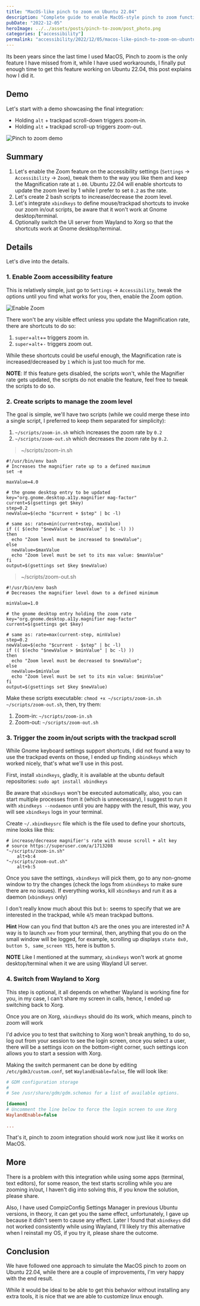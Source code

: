 ```yaml
---
title: "MacOS-like pinch to zoom on Ubuntu 22.04"
description: "Complete guide to enable MacOS-style pinch to zoom functionality on Ubuntu 22.04 using accessibility settings, bash scripts, and xbindkeys."
pubDate: "2022-12-05"
heroImage: ../../assets/posts/pinch-to-zoom/post_photo.png
categories: ["accessibility"]
permalink: "accessibility/2022/12/05/macos-like-pinch-to-zoom-on-ubuntu-22-04.html"
---
```


Its been years since the last time I used MacOS, Pinch to zoom is the only feature I have missed from it, while I have used workarounds, I finally put enough time to get this feature working on Ubuntu 22.04, this post explains how I did it.

## Demo

Let's start with a demo showcasing the final integration:

- Holding `alt` + trackpad scroll-down triggers zoom-in.
- Holding `alt` + trackpad scroll-up triggers zoom-out.

![Pinch to zoom demo](../../assets/posts/pinch-to-zoom/pinch-to-zoom-demo.gif)

## Summary

1. Let's enable the Zoom feature on the accessibility settings (`Settings` -> `Accessibility` -> `Zoom`), tweak them to the way you like them and keep the Magnification rate at `1.00`. Ubuntu 22.04 will enable shortcuts to update the zoom level by 1 while I prefer to set `0.2` as the rate.
2. Let's create 2 bash scripts to increase/decrease the zoom level.
3. Let's integrate `xbindkeys` to define mouse/trackpad shortcuts to invoke our zoom in/out scripts, be aware that it won't work at Gnome desktop/terminal.
4. Optionally switch the UI server from Wayland to Xorg so that the shortcuts work at Gnome desktop/terminal.

## Details

Let's dive into the details.

### 1. Enable Zoom accessibility feature

This is relatively simple, just go to `Settings` -> `Accessibility`, tweak the options until you find what works for you, then, enable the Zoom option.

![Enable Zoom](../../assets/posts/pinch-to-zoom/enable-zoom.png)

There won't be any visible effect unless you update the Magnification rate, there are shortcuts to do so:

1. `super`+`alt`+`=` triggers zoom in.
2. `super`+`alt`+`-` triggers zoom out.

While these shortcuts could be useful enough, the Magnification rate is increased/decreased by `1` which is just too much for me.

**NOTE**: If this feature gets disabled, the scripts won't, while the Magnifier rate gets updated, the scripts do not enable the feature, feel free to tweak the scripts to do so.

### 2. Create scripts to manage the zoom level

The goal is simple, we'll have two scripts (while we could merge these into a single script, I preferred to keep them separated for simplicity):

1. `~/scripts/zoom-in.sh` which increases the zoom rate by `0.2`
2. `~/scripts/zoom-out.sh` which decreases the zoom rate by `0.2`.

> ~/scripts/zoom-in.sh

```shell
#!/usr/bin/env bash
# Increases the magnifier rate up to a defined maximum
set -e

maxValue=4.0

# the gnome desktop entry to be updated
key="org.gnome.desktop.a11y.magnifier mag-factor"
current=$(gsettings get $key)
step=0.2
newValue=$(echo "$current + $step" | bc -l)

# same as: rate=min(current+step, maxValue)
if (( $(echo "$newValue < $maxValue" | bc -l) ))
then
  echo "Zoom level must be increased to $newValue";
else
  newValue=$maxValue
  echo "Zoom level must be set to its max value: $maxValue"
fi
output=$(gsettings set $key $newValue)
```

> ~/scripts/zoom-out.sh

```shell
#!/usr/bin/env bash
# Decreases the magnifier level down to a defined minimum

minValue=1.0

# the gnome desktop entry holding the zoom rate
key="org.gnome.desktop.a11y.magnifier mag-factor"
current=$(gsettings get $key)

# same as: rate=max(current-step, minValue)
step=0.2
newValue=$(echo "$current - $step" | bc -l)
if (( $(echo "$newValue > $minValue" | bc -l) ))
then
  echo "Zoom level must be decreased to $newValue";
else
  newValue=$minValue
  echo "Zoom level must be set to its min value: $minValue"
fi
output=$(gsettings set $key $newValue)
```

Make these scripts executable: `chmod +x ~/scripts/zoom-in.sh ~/scripts/zoom-out.sh`, then, try them:

1. Zoom-in: `~/scripts/zoom-in.sh`
2. Zoom-out: `~/scripts/zoom-out.sh`

### 3. Trigger the zoom in/out scripts with the trackpad scroll

While Gnome keyboard settings support shortcuts, I did not found a way to use the trackpad events on those, I ended up finding `xbindkeys` which worked nicely, that's what we'll use in this post.

First, install `xbindkeys`, gladly, it is available at the ubuntu default repositories: `sudo apt install xbindkeys`

Be aware that `xbindkeys` won't be executed automatically, also, you can start multiple processes from it (which is unnecessary), I suggest to run it with `xbindkeys --nodaemon` until you are happy with the result, this way, you will see `xbindkeys` logs in your terminal.

Create `~/.xbindkeysrc` file which is the file used to define your shortcuts, mine looks like this:

```shell
# increase/decrease magnifier's rate with mouse scroll + alt key
# source https://superuser.com/a/1713208
"~/scripts/zoom-in.sh"
    alt+b:4
"~/scripts/zoom-out.sh"
    alt+b:5
```

Once you save the settings, `xbindkeys` will pick them, go to any non-gnome window to try the changes (check the logs from `xbindkeys` to make sure there are no issues). If everything works, kill `xbindkeys` and run it as a daemon (`xbindkeys` only)

I don't really know much about this but `b:` seems to specify that we are interested in the trackpad, while `4`/`5` mean trackpad buttons.

**Hint** How can you find that button `4`/`5` are the ones you are interested in? A way is to launch `xev` from your terminal, then, anything that you do on the small window will be logged, for example, scrolling up displays `state 0x0, button 5, same_screen YES`, here is button `5`.

**NOTE** Like I mentioned at the summary, `xbindkeys` won't work at gnome desktop/terminal when it we are using Wayland UI server.

### 4. Switch from Wayland to Xorg

This step is optional, it all depends on whether Wayland is working fine for you, in my case, I can't share my screen in calls, hence, I ended up switching back to Xorg.

Once you are on Xorg, `xbindkeys` should do its work, which means, pinch to zoom will work

I'd advice you to test that switching to Xorg won't break anything, to do so, log out from your session to see the login screen, once you select a user, there will be a settings icon on the bottom-right corner, such settings icon allows you to start a session with Xorg.

Making the switch permanent can be done by editing `/etc/gdm3/custom.conf`, set `WaylandEnable=false`, file will look like:

```ini
# GDM configuration storage
#
# See /usr/share/gdm/gdm.schemas for a list of available options.

[daemon]
# Uncomment the line below to force the login screen to use Xorg
WaylandEnable=false

...
```

That's it, pinch to zoom integration should work now just like it works on MacOS.

## More

There is a problem with this integration while using some apps (terminal, text editors), for some reason, the text starts scrolling while you are zooming in/out, I haven't dig into solving this, if you know the solution, please share.

Also, I have used CompizConfig Settings Manager in previous Ubuntu versions, in theory, it can get you the same effect, unfortunately, I gave up because it didn't seem to cause any effect. Later I found that `xbindkeys` did not worked consistently while using Wayland, I'll likely try this alternative when I reinstall my OS, if you try it, please share the outcome.

## Conclusion

We have followed one approach to simulate the MacOS pinch to zoom on Ubuntu 22.04, while there are a couple of improvements, I'm very happy with the end result.

While it would be ideal to be able to get this behavior without installing any extra tools, it is nice that we are able to customize linux enough.
